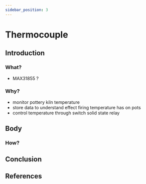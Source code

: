 ```yaml
---
sidebar_position: 3
---
```


 # Thermocouple


## Introduction
### What?
- MAX31855  ?

### Why?
- monitor pottery kiln temperature
- store data to understand effect firing temperature has on pots
- control temperature through switch solid state relay


## Body
### How?

## Conclusion

## References